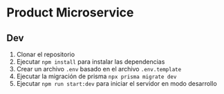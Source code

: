 # Product Microservice

## Dev
1. Clonar el repositorio
2. Ejecutar `npm install` para instalar las dependencias 
3. Crear un archivo `.env` basado en el archivo `.env.template`
4. Ejecutar la migración de prisma `npx prisma migrate dev`
5. Ejecutar `npm run start:dev` para iniciar el servidor en modo desarrollo

